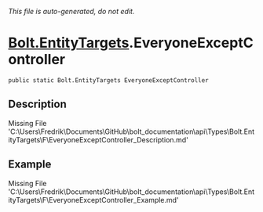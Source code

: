 *This file is auto-generated, do not edit.*

# [Bolt.EntityTargets](Types/Bolt.EntityTargets.md).EveryoneExceptController
`public static Bolt.EntityTargets EveryoneExceptController`
## Description
Missing File 'C:\Users\Fredrik\Documents\GitHub\bolt_documentation\api\Types\Bolt.EntityTargets\F\EveryoneExceptController_Description.md'
## Example
Missing File 'C:\Users\Fredrik\Documents\GitHub\bolt_documentation\api\Types\Bolt.EntityTargets\F\EveryoneExceptController_Example.md'
